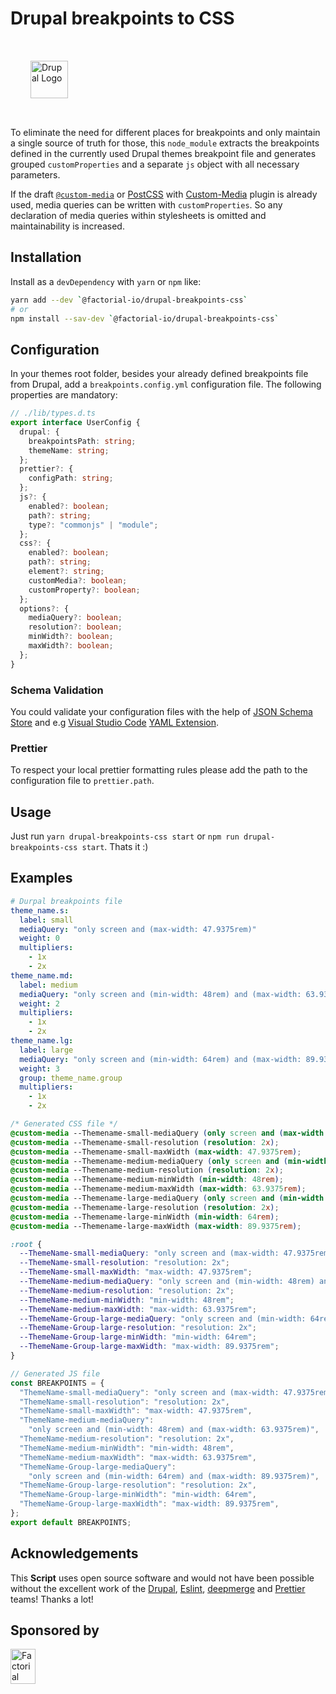 # Drupal breakpoints to CSS

<img 
  style="margin:2rem"
  height="60px"
  alt="Drupal Logo"
  src="https://www.drupal.org/files/Wordmark_blue_RGB.png">

To eliminate the need for different places for breakpoints and only maintain a single source of truth for those, this `node_module` extracts the breakpoints defined in the currently used Drupal themes breakpoint file and generates grouped `customProperties` and a separate `js` object with all necessary parameters.

If the draft [`@custom-media`](https://www.w3.org/TR/mediaqueries-5/#at-ruledef-custom-media) or [PostCSS](https://github.com/postcss/postcss) with [Custom-Media](https://github.com/csstools/postcss-plugins/tree/main/plugins/postcss-custom-media) plugin is already used, media queries can be written with `customProperties`. So any declaration of media queries within stylesheets is omitted and maintainability is increased.

## Installation

Install as a `devDependency` with `yarn` or `npm` like:

```sh
yarn add --dev `@factorial-io/drupal-breakpoints-css`
# or
npm install --sav-dev `@factorial-io/drupal-breakpoints-css`
```

## Configuration

In your themes root folder, besides your already defined breakpoints file from Drupal, add a `breakpoints.config.yml` configuration file. The following properties are mandatory:

```typescript
// ./lib/types.d.ts
export interface UserConfig {
  drupal: {
    breakpointsPath: string;
    themeName: string;
  };
  prettier?: {
    configPath: string;
  };
  js?: {
    enabled?: boolean;
    path?: string;
    type?: "commonjs" | "module";
  };
  css?: {
    enabled?: boolean;
    path?: string;
    element?: string;
    customMedia?: boolean;
    customProperty?: boolean;
  };
  options?: {
    mediaQuery?: boolean;
    resolution?: boolean;
    minWidth?: boolean;
    maxWidth?: boolean;
  };
}
```

### Schema Validation

You could validate your configuration files with the help of [JSON Schema Store](https://www.schemastore.org/json) and e.g [Visual Studio Code](https://code.visualstudio.com/) [YAML Extension](https://marketplace.visualstudio.com/items?itemName=redhat.vscode-yaml).

### Prettier

To respect your local prettier formatting rules please add the path to the configuration file to `prettier.path`.

## Usage

Just run `yarn drupal-breakpoints-css start` or `npm run drupal-breakpoints-css start`. Thats it :)

## Examples

```yml
# Durpal breakpoints file
theme_name.s:
  label: small
  mediaQuery: "only screen and (max-width: 47.9375rem)"
  weight: 0
  multipliers:
    - 1x
    - 2x
theme_name.md:
  label: medium
  mediaQuery: "only screen and (min-width: 48rem) and (max-width: 63.9375rem)"
  weight: 2
  multipliers:
    - 1x
    - 2x
theme_name.lg:
  label: large
  mediaQuery: "only screen and (min-width: 64rem) and (max-width: 89.9375rem)"
  weight: 3
  group: theme_name.group
  multipliers:
    - 1x
    - 2x
```

```css
/* Generated CSS file */
@custom-media --Themename-small-mediaQuery (only screen and (max-width: 47.9375rem));
@custom-media --Themename-small-resolution (resolution: 2x);
@custom-media --Themename-small-maxWidth (max-width: 47.9375rem);
@custom-media --Themename-medium-mediaQuery (only screen and (min-width: 48rem) and (max-width: 63.9375rem));
@custom-media --Themename-medium-resolution (resolution: 2x);
@custom-media --Themename-medium-minWidth (min-width: 48rem);
@custom-media --Themename-medium-maxWidth (max-width: 63.9375rem);
@custom-media --Themename-large-mediaQuery (only screen and (min-width: 64rem) and (max-width: 89.9375rem));
@custom-media --Themename-large-resolution (resolution: 2x);
@custom-media --Themename-large-minWidth (min-width: 64rem);
@custom-media --Themename-large-maxWidth (max-width: 89.9375rem);

:root {
  --ThemeName-small-mediaQuery: "only screen and (max-width: 47.9375rem)";
  --ThemeName-small-resolution: "resolution: 2x";
  --ThemeName-small-maxWidth: "max-width: 47.9375rem";
  --ThemeName-medium-mediaQuery: "only screen and (min-width: 48rem) and (max-width: 63.9375rem)";
  --ThemeName-medium-resolution: "resolution: 2x";
  --ThemeName-medium-minWidth: "min-width: 48rem";
  --ThemeName-medium-maxWidth: "max-width: 63.9375rem";
  --ThemeName-Group-large-mediaQuery: "only screen and (min-width: 64rem) and (max-width: 89.9375rem)";
  --ThemeName-Group-large-resolution: "resolution: 2x";
  --ThemeName-Group-large-minWidth: "min-width: 64rem";
  --ThemeName-Group-large-maxWidth: "max-width: 89.9375rem";
}
```

```js
// Generated JS file
const BREAKPOINTS = {
  "ThemeName-small-mediaQuery": "only screen and (max-width: 47.9375rem)",
  "ThemeName-small-resolution": "resolution: 2x",
  "ThemeName-small-maxWidth": "max-width: 47.9375rem",
  "ThemeName-medium-mediaQuery":
    "only screen and (min-width: 48rem) and (max-width: 63.9375rem)",
  "ThemeName-medium-resolution": "resolution: 2x",
  "ThemeName-medium-minWidth": "min-width: 48rem",
  "ThemeName-medium-maxWidth": "max-width: 63.9375rem",
  "ThemeName-Group-large-mediaQuery":
    "only screen and (min-width: 64rem) and (max-width: 89.9375rem)",
  "ThemeName-Group-large-resolution": "resolution: 2x",
  "ThemeName-Group-large-minWidth": "min-width: 64rem",
  "ThemeName-Group-large-maxWidth": "max-width: 89.9375rem",
};
export default BREAKPOINTS;
```

## Acknowledgements

This **Script** uses open source software and would not have been possible without the excellent work of the [Drupal](https://www.drupal.org), [Eslint](https://babeljs.io/team), [deepmerge](https://github.com/TehShrike/deepmerge) and [Prettier](https://unifiedjs.com/community/member/) teams! Thanks a lot!

## Sponsored by

<a href="https://factorial.io"><img src="https://logo.factorial.io/color.png" width="40" height="56" alt="Factorial"></a>
